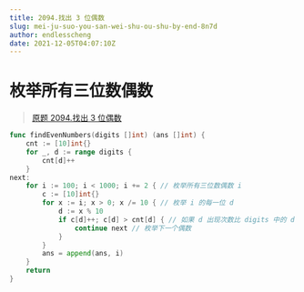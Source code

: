 ```yaml
---
title: 2094.找出 3 位偶数
slug: mei-ju-suo-you-san-wei-shu-ou-shu-by-end-8n7d
author: endlesscheng
date: 2021-12-05T04:07:10Z
---
```

# 枚举所有三位数偶数
 
> [原题 2094.找出 3 位偶数](https://leetcode.cn/problems/finding-3-digit-even-numbers)
```go
func findEvenNumbers(digits []int) (ans []int) {
	cnt := [10]int{}
	for _, d := range digits {
		cnt[d]++
	}
next:
	for i := 100; i < 1000; i += 2 { // 枚举所有三位数偶数 i
		c := [10]int{}
		for x := i; x > 0; x /= 10 { // 枚举 i 的每一位 d
			d := x % 10
			if c[d]++; c[d] > cnt[d] { // 如果 d 出现次数比 digits 中的 d 的次数还多，那么 i 肯定不能由 digits 中的数字组成
				continue next // 枚举下一个偶数
			}
		}
		ans = append(ans, i)
	}
	return
}
```
